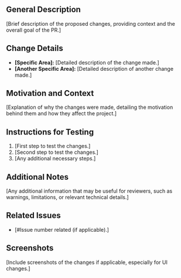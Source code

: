 ## General Description

[Brief description of the proposed changes, providing context and the overall goal of the PR.]

## Change Details

- **[Specific Area]:** [Detailed description of the change made.]
- **[Another Specific Area]:** [Detailed description of another change made.]

## Motivation and Context

[Explanation of why the changes were made, detailing the motivation behind them and how they affect the project.]

## Instructions for Testing

1. [First step to test the changes.]
2. [Second step to test the changes.]
3. [Any additional necessary steps.]

## Additional Notes

[Any additional information that may be useful for reviewers, such as warnings, limitations, or relevant technical details.]

## Related Issues

- [#Issue number related (if applicable).]

## Screenshots

[Include screenshots of the changes if applicable, especially for UI changes.]
